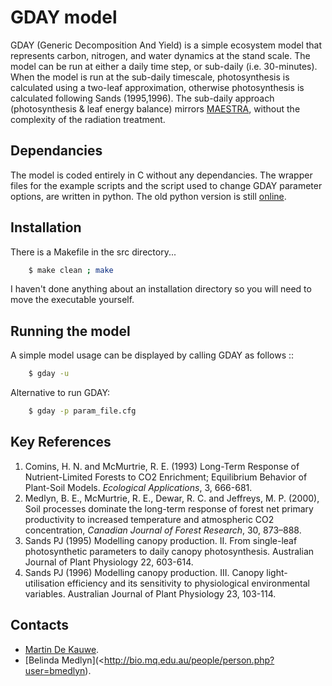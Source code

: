 # GDAY model

GDAY (Generic Decomposition And Yield) is a simple ecosystem model that represents carbon, nitrogen, and water dynamics at the stand scale. The model can be run at either a daily time step, or sub-daily (i.e. 30-minutes). When the model is run at the sub-daily timescale, photosynthesis is calculated using a two-leaf approximation, otherwise photosynthesis is calculated following Sands (1995,1996). The sub-daily approach (photosynthesis & leaf energy balance) mirrors [MAESTRA](http://maespa.github.io/manual.html), without the complexity of the radiation treatment.

## Dependancies
The model is coded entirely in C without any dependancies. The wrapper files
for the example scripts and the script used to change GDAY parameter options,
are written in python. The old python version is still [online](https://github.com/mdekauwe/pygday).

## Installation
There is a Makefile in the src directory...

```bash
    $ make clean ; make
```

I haven't done anything about an installation directory so you will need to move
the executable yourself.

## Running the model
A simple model usage can be displayed by calling GDAY as follows ::

```bash
    $ gday -u
```

Alternative to run GDAY:

```bash
    $ gday -p param_file.cfg
```


## Key References
1. Comins, H. N. and McMurtrie, R. E. (1993) Long-Term Response of Nutrient-Limited Forests to CO2 Enrichment; Equilibrium Behavior of Plant-Soil Models. *Ecological Applications*, 3, 666-681.
2. Medlyn, B. E., McMurtrie, R. E., Dewar, R. C. and Jeffreys, M. P. (2000), Soil processes dominate the long-term response of forest net primary productivity to increased temperature and atmospheric CO2 concentration, *Canadian Journal of Forest Research*, 30, 873–888.
3. Sands PJ (1995) Modelling canopy production. II. From single-leaf photosynthetic parameters to daily canopy photosynthesis. Australian Journal of Plant Physiology 22, 603-614.
4. Sands PJ (1996) Modelling canopy production. III. Canopy light-utilisation efficiency and its sensitivity to physiological environmental variables. Australian Journal of Plant Physiology 23, 103-114.


## Contacts
* [Martin De Kauwe](http://mdekauwe.github.io/).
* [Belinda Medlyn](<http://bio.mq.edu.au/people/person.php?user=bmedlyn).
